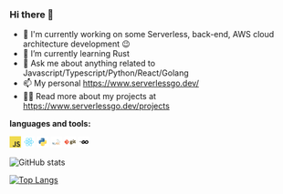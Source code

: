 ### Hi there 👋

- 🔭  I'm currently working on some Serverless, back-end, AWS cloud architecture development 😉
- 🌱  I’m currently learning Rust
- 💬  Ask me about anything related to Javascript/Typescript/Python/React/Golang
- 📫  My personal https://www.serverlessgo.dev/
- 👨‍💻  Read more about my projects at https://www.serverlessgo.dev/projects

**languages and tools:**  

<code><img height="20" src="https://raw.githubusercontent.com/github/explore/80688e429a7d4ef2fca1e82350fe8e3517d3494d/topics/javascript/javascript.png"></code>
<code><img height="20" src="https://raw.githubusercontent.com/github/explore/80688e429a7d4ef2fca1e82350fe8e3517d3494d/topics/react/react.png"></code>
<code><img height="20" src="https://raw.githubusercontent.com/github/explore/80688e429a7d4ef2fca1e82350fe8e3517d3494d/topics/python/python.png"></code>
<code><img height="20" src="https://raw.githubusercontent.com/github/explore/80688e429a7d4ef2fca1e82350fe8e3517d3494d/topics/mysql/mysql.png"></code>
<code><img height="20" src="https://raw.githubusercontent.com/github/explore/80688e429a7d4ef2fca1e82350fe8e3517d3494d/topics/git/git.png"></code>
<code><img height="20" src="https://raw.githubusercontent.com/github/explore/80688e429a7d4ef2fca1e82350fe8e3517d3494d/topics/go/go.png"></code>

![GitHub stats](https://github-readme-stats.vercel.app/api?username=the-exile-110&count_private=true&show_icons=true&theme=dracula)

[![Top Langs](https://github-readme-stats.vercel.app/api/top-langs/?username=the-exile-110&layout=compact)](https://github.com/the-exile-110/the-exile-110)
